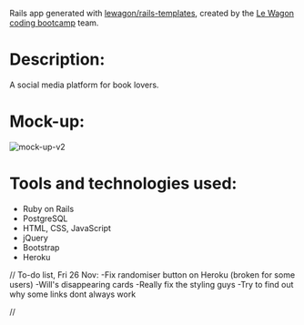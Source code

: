 Rails app generated with [lewagon/rails-templates](https://github.com/lewagon/rails-templates), created by the [Le Wagon coding bootcamp](https://www.lewagon.com) team.

# Description:
A social media platform for book lovers.

# Mock-up:
![mock-up-v2](https://github.com/Willhol60/phasebook/phasebook-V2.png?raw=true)

# Tools and technologies used:
* Ruby on Rails
* PostgreSQL
* HTML, CSS, JavaScript
* jQuery
* Bootstrap
* Heroku

//
To-do list, Fri 26 Nov:
-Fix randomiser button on Heroku (broken for some users)
-Will's disappearing cards
-Really fix the styling guys
-Try to find out why some links dont always work




//
